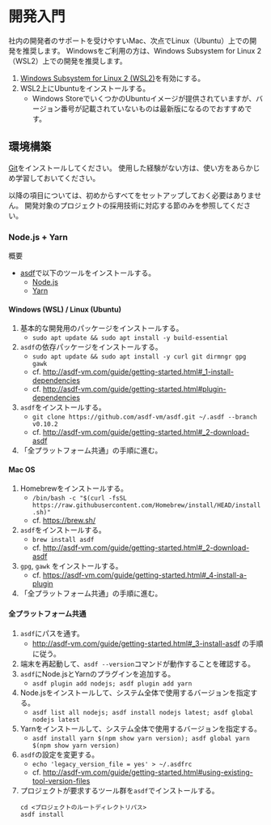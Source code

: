 # 開発入門

社内の開発者のサポートを受けやすいMac、次点でLinux（Ubuntu）上での開発を推奨します。
Windowsをご利用の方は、Windows Subsystem for Linux 2（WSL2）上での開発を推奨します。

1. [Windows Subsystem for Linux 2 (WSL2)](https://docs.microsoft.com/ja-jp/windows/wsl/install-win10)を有効にする。
2. WSL2上にUbuntuをインストールする。
   - Windows StoreでいくつかのUbuntuイメージが提供されていますが、バージョン番号が記載されていないものは最新版になるのでおすすめです。

## 環境構築

[Git](https://git-scm.com/)をインストールしてください。
使用した経験がない方は、使い方をあらかじめ学習しておいてください。

以降の項目については、初めからすべてをセットアップしておく必要はありません。
開発対象のプロジェクトの採用技術に対応する節のみを参照してください。

### Node.js + Yarn

概要

- [asdf](https://github.com/asdf-vm/asdf)で以下のツールをインストールする。
  - [Node.js](https://nodejs.org/ja/)
  - [Yarn](https://yarnpkg.com/)

#### Windows (WSL) / Linux (Ubuntu)

1. 基本的な開発用のパッケージをインストールする。
   - `sudo apt update && sudo apt install -y build-essential`
2. `asdf`の依存パッケージをインストールする。
   - `sudo apt update && sudo apt install -y curl git dirmngr gpg gawk`
   - cf. http://asdf-vm.com/guide/getting-started.html#_1-install-dependencies
   - cf. http://asdf-vm.com/guide/getting-started.html#plugin-dependencies
3. `asdf`をインストールする。
   - `git clone https://github.com/asdf-vm/asdf.git ~/.asdf --branch v0.10.2`
   - cf. http://asdf-vm.com/guide/getting-started.html#_2-download-asdf
4. 「全プラットフォーム共通」の手順に進む。

#### Mac OS

1. Homebrewをインストールする。
   - `/bin/bash -c "$(curl -fsSL https://raw.githubusercontent.com/Homebrew/install/HEAD/install.sh)"`
   - cf. https://brew.sh/
2. `asdf`をインストールする。
   - `brew install asdf`
   - cf. http://asdf-vm.com/guide/getting-started.html#_2-download-asdf
3. `gpg`, `gawk` をインストールする。
   - cf. https://asdf-vm.com/guide/getting-started.html#_4-install-a-plugin
4. 「全プラットフォーム共通」の手順に進む。

#### 全プラットフォーム共通

1. `asdf`にパスを通す。
   - http://asdf-vm.com/guide/getting-started.html#_3-install-asdf の手順に従う。
2. 端末を再起動して、`asdf --version`コマンドが動作することを確認する。
3. `asdf`にNode.jsとYarnのプラグインを追加する。
   - `asdf plugin add nodejs; asdf plugin add yarn`
4. Node.jsをインストールして、システム全体で使用するバージョンを指定する。
   - `asdf list all nodejs; asdf install nodejs latest; asdf global nodejs latest`
5. Yarnをインストールして、システム全体で使用するバージョンを指定する。
   - `asdf install yarn $(npm show yarn version); asdf global yarn $(npm show yarn version)`
6. `asdf`の設定を変更する。
   - `echo 'legacy_version_file = yes' > ~/.asdfrc`
   - cf. http://asdf-vm.com/guide/getting-started.html#using-existing-tool-version-files
7. プロジェクトが要求するツール群を`asdf`でインストールする。
   ```
   cd <プロジェクトのルートディレクトリパス>
   asdf install
   ```

